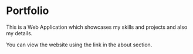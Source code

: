 # Portfolio
This is a Web Application which showcases my skills and projects and also my details.

You can view the website using the link in the about section.
